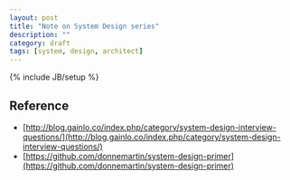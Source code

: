 ```yaml
---
layout: post
title: "Note on System Design series"
description: ""
category: draft
tags: [system, design, architect]
---
```

{% include JB/setup %}

## Reference
- [http://blog.gainlo.co/index.php/category/system-design-interview-questions/](http://blog.gainlo.co/index.php/category/system-design-interview-questions/)
- [https://github.com/donnemartin/system-design-primer](https://github.com/donnemartin/system-design-primer)